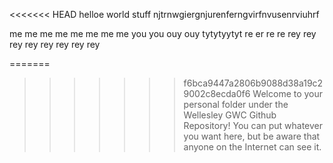 <<<<<<< HEAD
helloe world stuff njtrnwgiergnjurenferngvirfnvusenrviuhrf


me
me
me
me
me
me
me
me
you
you
ouy
ouy
tytytyytyt
re
er
re
re
rey
rey
rey
rey
rey
rey
rey
rey


=======
>>>>>>> f6bca9447a2806b9088d38a19c29002c8ecda0f6
Welcome to your personal folder under the Wellesley GWC Github Repository! You can put whatever you want here, but be aware that anyone on the Internet can see it.
